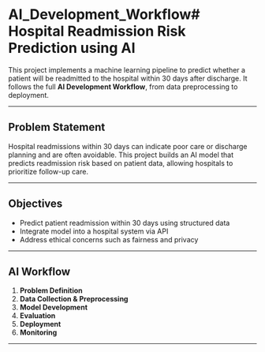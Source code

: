# AI_Development_Workflow#  Hospital Readmission Risk Prediction using AI

This project implements a machine learning pipeline to predict whether a patient will be readmitted to the hospital within 30 days after discharge. It follows the full **AI Development Workflow**, from data preprocessing to deployment.

---

##  Problem Statement

Hospital readmissions within 30 days can indicate poor care or discharge planning and are often avoidable. This project builds an AI model that predicts readmission risk based on patient data, allowing hospitals to prioritize follow-up care.

---

##  Objectives

- Predict patient readmission within 30 days using structured data
- Integrate model into a hospital system via API
- Address ethical concerns such as fairness and privacy

---

##  AI Workflow

1. **Problem Definition**
2. **Data Collection & Preprocessing**
3. **Model Development**
4. **Evaluation**
5. **Deployment**
6. **Monitoring**

---


